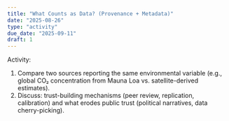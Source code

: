 ```yaml
---
title: "What Counts as Data? (Provenance + Metadata)"
date: "2025-08-26"
type: "activity"
due_date: "2025-09-11"
draft: 1
---
```


Activity:

1. Compare two sources reporting the same environmental variable (e.g., global CO₂ concentration from Mauna Loa vs. satellite-derived estimates).
1. Discuss: trust-building mechanisms (peer review, replication, calibration) and what erodes public trust (political narratives, data cherry-picking).